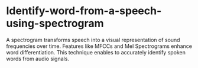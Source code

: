 # Identify-word-from-a-speech-using-spectrogram
A spectrogram transforms speech into a visual representation of sound frequencies over time. Features like MFCCs and Mel Spectrograms enhance word differentiation. This technique enables  to accurately identify spoken words from audio signals.
